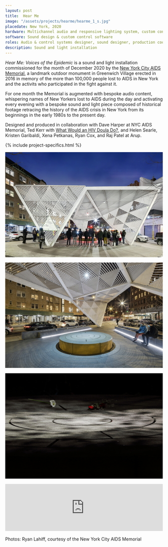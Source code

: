 ```yaml
---
layout: post
title:  Hear Me
image: "/assets/projects/hearme/hearme_1_s.jpg"
placedate: New York, 2020
hardware: Multichannel audio and responsive lighting system, custom control interface
software: Sound design & custom control software
roles: Audio & control systems designer, sound designer, production coordinator
description: Sound and light installation
---
```


<div class="project-narrative">
<p><i>Hear Me: Voices of the Epidemic</i> is a sound and light installation commissioned for the month of December 2020 by the <a href="https://www.nycaidsmemorial.org/" target="blank">New York City AIDS Memorial</a>, a landmark outdoor monument in Greenwich Village erected in 2016 in memory of the more than 100,000 people lost to AIDS in New York and the activits who participated in the fight against it.</p>

<p>For one month the Memorial is augmented with bespoke audio content, whispering names of New Yorkers lost to AIDS during the day and activating every evening with a bespoke sound and light piece composed of historical footage retracing the history of the AIDS crisis in New York from its beginnings in the early 1980s to the present day.</p>

<p>Designed and produced in collaboration with Dave Harper at NYC AIDS Memorial, Ted Kerr with <a href="http://hivdoula.work/" target="blank">What Would an HIV Doula Do?</a>, and Helen Searle, Kristen Garibaldi, Xena Petkanas, Ryan Cox, and Raj Patel at Arup.</p>
</div>

{% include project-specifics.html %}

<div class="project-media">
<p><img src="/assets/projects/hearme/hearme_4.jpg"></p>
<p><img src="/assets/projects/hearme/hearme_1.jpg"></p>
<p><img src="/assets/projects/hearme/hearme_3.jpg"></p>
<div class="video-container"><iframe width="100%" src="https://www.youtube.com/embed/ySmxoLpkhbI" frameborder="0" allow="accelerometer; autoplay; clipboard-write; encrypted-media; gyroscope; picture-in-picture" allowfullscreen></iframe></div>

<p class="inline-descr">Photos: Ryan Lahiff, courtesy of the New York City AIDS Memorial</p>